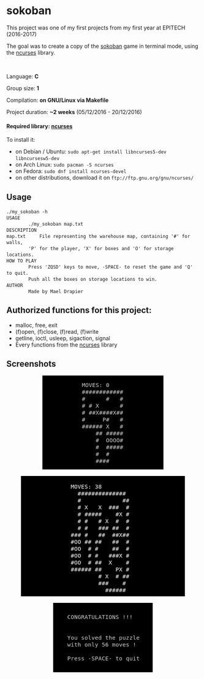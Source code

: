 # sokoban
This project was one of my first projects from my first year at EPITECH (2016-2017)

The goal was to create a copy of the [sokoban](https://en.wikipedia.org/wiki/Sokoban) game in terminal mode, using the [ncurses](https://www.gnu.org/software/ncurses/) library.

<br>

Language: **C**

Group size: **1**

Compilation: **on GNU/Linux via Makefile**

Project duration: **~2 weeks** (05/12/2016 - 20/12/2016)

#### Required library: [ncurses](https://www.gnu.org/software/ncurses/)
To install it:
* on Debian / Ubuntu:
`sudo apt-get install libncurses5-dev libncursesw5-dev`
* on Arch Linux:
`sudo pacman -S ncurses`
* on Fedora:
`sudo dnf install ncurses-devel`
* on other distributions, download it on `ftp://ftp.gnu.org/gnu/ncurses/`

## Usage
```
./my_sokoban -h
USAGE
		./my_sokoban map.txt
DESCRIPTION
map.txt		File representing the warehouse map, containing '#' for walls,
		'P' for the player, 'X' for boxes and 'O' for storage locations.
HOW TO PLAY
		Press 'ZQSD' keys to move, -SPACE- to reset the game and 'Q' to quit.
		Push all the boxes on storage locations to win.
AUTHOR
		Made by Mael Drapier
```

## Authorized functions for this project:

* malloc, free, exit
* (f)open, (f)close, (f)read, (f)write
* getline, ioctl, usleep, sigaction, signal
* Every functions from the [ncurses](https://www.gnu.org/software/ncurses/) library

## Screenshots

<p align="center">
  <img src="screenshots/screenshot1.png">
</p>

<p align="center">
  <img src="screenshots/screenshot2.png">
</p>

<p align="center">
  <img src="screenshots/screenshot3.png">
</p>
